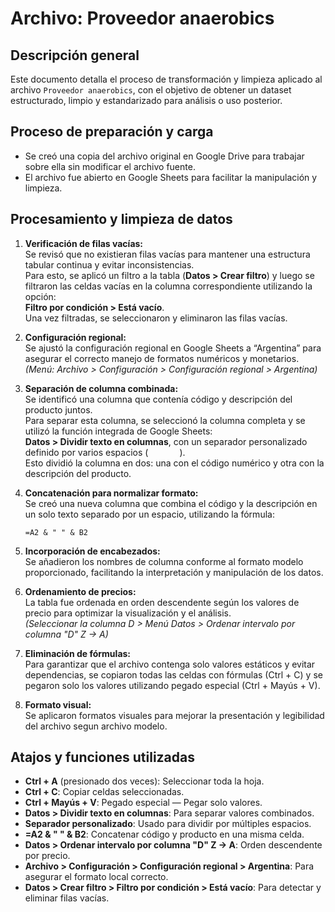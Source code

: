 # Archivo: Proveedor anaerobics

## Descripción general

Este documento detalla el proceso de transformación y limpieza aplicado al archivo `Proveedor anaerobics`, con el objetivo de obtener un dataset estructurado, limpio y estandarizado para análisis o uso posterior.

## Proceso de preparación y carga

- Se creó una copia del archivo original en Google Drive para trabajar sobre ella sin modificar el archivo fuente.  
- El archivo fue abierto en Google Sheets para facilitar la manipulación y limpieza.

## Procesamiento y limpieza de datos

1. **Verificación de filas vacías:**  
   Se revisó que no existieran filas vacías para mantener una estructura tabular continua y evitar inconsistencias.  
   Para esto, se aplicó un filtro a la tabla (**Datos > Crear filtro**) y luego se filtraron las celdas vacías en la columna correspondiente utilizando la opción:  
   **Filtro por condición > Está vacío**.  
   Una vez filtradas, se seleccionaron y eliminaron las filas vacías.

2. **Configuración regional:**  
   Se ajustó la configuración regional en Google Sheets a “Argentina” para asegurar el correcto manejo de formatos numéricos y monetarios.  
   *(Menú: Archivo > Configuración > Configuración regional > Argentina)*  

3. **Separación de columna combinada:**  
   Se identificó una columna que contenía código y descripción del producto juntos.  
   Para separar esta columna, se seleccionó la columna completa y se utilizó la función integrada de Google Sheets:  
   **Datos > Dividir texto en columnas**, con un separador personalizado definido por varios espacios (`       `).  
   Esto dividió la columna en dos: una con el código numérico y otra con la descripción del producto.

4. **Concatenación para normalizar formato:**  
   Se creó una nueva columna que combina el código y la descripción en un solo texto separado por un espacio, utilizando la fórmula:  

   ```excel
   =A2 & " " & B2

5. **Incorporación de encabezados:**  
   Se añadieron los nombres de columna conforme al formato modelo proporcionado, facilitando la interpretación y manipulación de los datos.

6. **Ordenamiento de precios:**  
   La tabla fue ordenada en orden descendente según los valores de precio para optimizar la visualización y el análisis.  
   *(Seleccionar la columna D > Menú Datos > Ordenar intervalo por columna "D" Z → A)*

7. **Eliminación de fórmulas:**  
   Para garantizar que el archivo contenga solo valores estáticos y evitar dependencias, se copiaron todas las celdas con fórmulas (Ctrl + C) y se pegaron solo los valores utilizando pegado especial (Ctrl + Mayús + V).

8. **Formato visual:**  
    Se aplicaron formatos visuales para mejorar la presentación y legibilidad del archivo segun archivo modelo.


## Atajos y funciones utilizadas

- **Ctrl + A** (presionado dos veces): Seleccionar toda la hoja.  
- **Ctrl + C**: Copiar celdas seleccionadas.  
- **Ctrl + Mayús + V**: Pegado especial — Pegar solo valores.  
- **Datos > Dividir texto en columnas**: Para separar valores combinados.  
- **Separador personalizado**: Usado para dividir por múltiples espacios.  
- **=A2 & " " & B2**: Concatenar código y producto en una misma celda.  
- **Datos > Ordenar intervalo por columna "D" Z → A**: Orden descendente por precio.  
- **Archivo > Configuración > Configuración regional > Argentina**: Para asegurar el formato local correcto.  
- **Datos > Crear filtro > Filtro por condición > Está vacío**: Para detectar y eliminar filas vacías.
